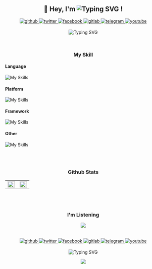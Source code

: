## **<div align="center">👋 Hey, I'm ![Typing SVG](https://readme-typing-svg.demolab.com?font=JetBrains+Mono&weight=700&size=22&duration=1000&pause=2000&color=1677FF&center=true&vCenter=true&multiline=true&repeat=false&width=122&height=33&lines=Xicrosoft) !</div>**

<div align="center">
<a href="https://github.com/xicrosofts" target="_blank">
<img src=https://img.shields.io/badge/github-%2324292e.svg?&style=for-the-badge&logo=github&logoColor=white alt=github style="margin-bottom: 5px;" />
</a>
<a href="https://twitter.com/xicrosofts" target="_blank">
<img src=https://img.shields.io/badge/twitter-%2300acee.svg?&style=for-the-badge&logo=twitter&logoColor=white alt=twitter style="margin-bottom: 5px;" />
</a>
<a href="https://www.facebook.com/profile.php?id=100093572703523" target="_blank">
<img src=https://img.shields.io/badge/facebook-%232E87FB.svg?&style=for-the-badge&logo=facebook&logoColor=white alt=facebook style="margin-bottom: 5px;" />
</a>
<a href="https://gitlab.com/https://gitlab.com/xicrosofts" target="_blank">
<img src=https://img.shields.io/badge/gitlab-330F63.svg?&style=for-the-badge&logo=gitlab&logoColor=white alt=gitlab style="margin-bottom: 5px;" />
</a>
<a href="https://t.me/xicrosofts" target="_blank">
<img src=https://img.shields.io/badge/telegram-%2300acee.svg?&style=for-the-badge&logo=telegram&logoColor=white alt=telegram style="margin-bottom: 5px;" />
</a>
<a href="https://www.youtube.com/channel/UCjzFXUpi3jl97xbB35XTrfg" target="_blank">
<img src=https://img.shields.io/badge/youtube-%23EE4831.svg?&style=for-the-badge&logo=youtube&logoColor=white alt=youtube style="margin-bottom: 5px;" />
</a>
<br/>

![Typing SVG](https://readme-typing-svg.demolab.com?font=JetBrains+Mono&weight=300&vCenter=true&size=18&pause=2000&color=1677FF&center=true&width=435&lines=Infinite+Innovation;%E6%97%A0++%E9%99%90++%E5%88%9B++%E6%96%B0;Innovaci%C3%B3n+infinita;%D0%91%D0%B5%D1%81%D0%BA%D0%BE%D0%BD%D0%B5%D1%87%D0%BD%D1%8B%D0%B5+%D0%B8%D0%BD%D0%BD%D0%BE%D0%B2%D0%B0%D1%86%D0%B8%D0%B8;Innovation+Infinite;%D8%A7%D8%A8%D8%AA%D9%83%D8%A7%D8%B1+%D9%84%D8%A7%D9%86%D9%87%D8%A7%D8%A6%D9%8A)

</div>
<br/>

### <div align="center">My Skill</div>

#### Language

![My Skills](https://skillicons.dev/icons?i=py,cs,cpp,c,rust,html,css,ruby,js,php,java,dart,bash,swift,go&theme=light&perline=50)

#### Platform

![My Skills](https://skillicons.dev/icons?i=firebase,tensorflow,azure,kubernetes,googlecloud&theme=light)

#### Framework

![My Skills](https://skillicons.dev/icons?i=dotnet,rails,flask,django,laravel,flutter&theme=light)

#### Other

![My Skills](https://skillicons.dev/icons?i=nginx,mysql,mongodb,electron,nodejs,vue,idea&theme=light)

<br/>
<br/>

### <div align="center">Github Stats</div>

<div align="center"><table><tr><td valign="top" width="50%">

<img src="https://github-readme-stats.vercel.app/api?username=Xicrosoft&show_icons=true&count_private=true&hide_border=true" align="left" style="width: 100%" />

</td><td valign="top" width="50%">

<img src="https://github-readme-stats.vercel.app/api/top-langs/?username=Xicrosoft&hide_border=true&layout=compact" align="left" style="width: 100%" />

</td></tr></table>
</div>
<br/>
<br/>

### <div align="center">I'm Listening</div>

<div align="center">
  <img src="https://spotify-github-profile.vercel.app/api/view?uid=31ben2y77hf5ucesaxsi2zwpcl6i&cover_image=true&theme=natemoo-re&show_offline=true&background_color=121212&interchange=true&bar_color=53b14f&bar_color_cover=true" /></div>

<br/>
<br/>
<div align="center">
<a href="https://github.com/xicrosofts" target="_blank">
<img src=https://img.shields.io/badge/github-%2324292e.svg?&style=for-the-badge&logo=github&logoColor=white alt=github style="margin-bottom: 5px;" />
</a>
<a href="https://twitter.com/xicrosofts" target="_blank">
<img src=https://img.shields.io/badge/twitter-%2300acee.svg?&style=for-the-badge&logo=twitter&logoColor=white alt=twitter style="margin-bottom: 5px;" />
</a>
<a href="https://www.facebook.com/profile.php?id=100093572703523" target="_blank">
<img src=https://img.shields.io/badge/facebook-%232E87FB.svg?&style=for-the-badge&logo=facebook&logoColor=white alt=facebook style="margin-bottom: 5px;" />
</a>
<a href="https://gitlab.com/https://gitlab.com/xicrosofts" target="_blank">
<img src=https://img.shields.io/badge/gitlab-330F63.svg?&style=for-the-badge&logo=gitlab&logoColor=white alt=gitlab style="margin-bottom: 5px;" />
</a>
<a href="https://t.me/xicrosofts" target="_blank">
<img src=https://img.shields.io/badge/telegram-%2300acee.svg?&style=for-the-badge&logo=telegram&logoColor=white alt=telegram style="margin-bottom: 5px;" />
</a>
<a href="https://www.youtube.com/channel/UCjzFXUpi3jl97xbB35XTrfg" target="_blank">
<img src=https://img.shields.io/badge/youtube-%23EE4831.svg?&style=for-the-badge&logo=youtube&logoColor=white alt=youtube style="margin-bottom: 5px;" />
</a>
<br/>

![Typing SVG](https://readme-typing-svg.demolab.com?font=JetBrains+Mono&weight=300&vCenter=true&size=18&pause=2000&color=1677FF&center=true&width=435&lines=Infinite+Innovation;%E6%97%A0++%E9%99%90++%E5%88%9B++%E6%96%B0;Innovaci%C3%B3n+infinita;%D0%91%D0%B5%D1%81%D0%BA%D0%BE%D0%BD%D0%B5%D1%87%D0%BD%D1%8B%D0%B5+%D0%B8%D0%BD%D0%BD%D0%BE%D0%B2%D0%B0%D1%86%D0%B8%D0%B8;Innovation+Infinite;%D8%A7%D8%A8%D8%AA%D9%83%D8%A7%D8%B1+%D9%84%D8%A7%D9%86%D9%87%D8%A7%D8%A6%D9%8A)

<div align="center">
<img src="https://komarev.com/ghpvc/?username=xicrosofts&&style=flat-square" align="center" />
</div>
